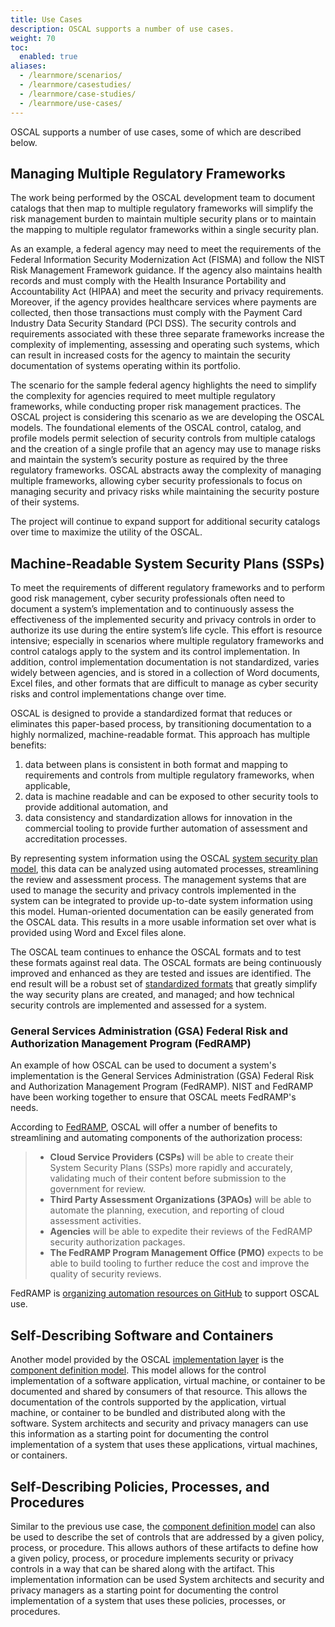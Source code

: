 ```yaml
---
title: Use Cases
description: OSCAL supports a number of use cases.
weight: 70
toc:
  enabled: true
aliases:
  - /learnmore/scenarios/
  - /learnmore/casestudies/
  - /learnmore/case-studies/
  - /learnmore/use-cases/
---
```


OSCAL supports a number of use cases, some of which are described below.

## Managing Multiple Regulatory Frameworks

The work being performed by the OSCAL development team to document catalogs that then map to multiple regulatory frameworks will simplify the risk management burden to maintain multiple security plans or to maintain the mapping to multiple regulator frameworks within a single security plan.

As an example, a federal agency may need to meet the requirements of the Federal Information Security Modernization Act (FISMA) and follow the NIST Risk Management Framework guidance. If the agency also maintains health records and must comply with the Health Insurance Portability and Accountability Act (HIPAA) and meet the security and privacy requirements. Moreover, if the agency provides healthcare services where payments are collected, then those transactions must comply with the Payment Card Industry Data Security Standard (PCI DSS). The security controls and requirements associated with these three separate frameworks increase the complexity of implementing, assessing and operating such systems, which can result in increased costs for the agency to maintain the security documentation of systems operating within its portfolio.

The scenario for the sample federal agency highlights the need to simplify the complexity for agencies required to meet multiple regulatory frameworks, while conducting proper risk management practices. The OSCAL project is considering this scenario as we are developing the OSCAL models. The foundational elements of the OSCAL control, catalog, and profile models permit selection of security controls from multiple catalogs and the creation of a single profile that an agency may use to manage risks and maintain the system’s security posture as required by the three regulatory frameworks. OSCAL abstracts away the complexity of managing multiple frameworks, allowing cyber security professionals to focus on managing security and privacy risks while maintaining the security posture of their systems.

The project will continue to expand support for additional security catalogs over time to maximize the utility of the OSCAL.

## Machine-Readable System Security Plans (SSPs)

To meet the requirements of different regulatory frameworks and to perform good risk management, cyber security professionals often need to document a system’s implementation and to continuously assess the effectiveness of the implemented security and privacy controls in order to authorize its use during the entire system’s life cycle. This effort is resource intensive; especially in scenarios where multiple regulatory frameworks and control catalogs apply to the system and its control implementation. In addition, control implementation documentation is not standardized, varies widely between agencies, and is stored in a collection of Word documents, Excel files, and other formats that are difficult to manage as cyber security risks and control implementations change over time.

OSCAL is designed to provide a standardized format that reduces or eliminates this paper-based process, by transitioning documentation to a highly normalized, machine-readable format. This approach has multiple benefits:

1. data between plans is consistent in both format and mapping to requirements and controls from multiple regulatory frameworks, when applicable,
1. data is machine readable and can be exposed to other security tools to provide additional automation, and
1. data consistency and standardization allows for innovation in the commercial tooling to provide further automation of assessment and accreditation processes.

By representing system information using the OSCAL [system security plan model](/documentation/schema/implementation-layer/ssp/), this data can be analyzed using automated processes, streamlining the review and assessment process. The management systems that are used to manage the security and privacy controls implemented in the system can be integrated to provide up-to-date system information using this model. Human-oriented documentation can be easily generated from the OSCAL data. This results in a more usable information set over what is provided using Word and Excel files alone.

The OSCAL team continues to enhance the OSCAL formats and to test these formats against real data.  The OSCAL formats are being continuously improved and enhanced as they are tested and issues are identified.  The end result will be a robust set of [standardized formats](/documentation/schema/implementation-layer/) that greatly simplify the way security plans are created, and managed; and how technical security controls are implemented and assessed for a system.

### General Services Administration (GSA) Federal Risk and Authorization Management Program (FedRAMP)

An example of how OSCAL can be used to document a system's implementation is the General Services Administration (GSA) Federal Risk and Authorization Management Program (FedRAMP). NIST and FedRAMP have been working together to ensure that OSCAL meets FedRAMP's needs.

According to [FedRAMP](https://www.fedramp.gov/FedRAMP-moves-to-automate-the-authorization-process/), OSCAL will offer a number of benefits to streamlining and automating components of the authorization process:

> - **Cloud Service Providers (CSPs)** will be able to create their System Security Plans (SSPs) more rapidly and accurately, validating much of their content before submission to the government for review.
> - **Third Party Assessment Organizations (3PAOs)** will be able to automate the planning, execution, and reporting of cloud assessment activities.
> - **Agencies** will be able to expedite their reviews of the FedRAMP security authorization packages.
> - **The FedRAMP Program Management Office (PMO)** expects to be able to build tooling to further reduce the cost and improve the quality of security reviews.

FedRAMP is [organizing automation resources on GitHub](https://github.com/GSA/fedramp-automation) to support OSCAL use.

## Self-Describing Software and Containers

Another model provided by the OSCAL [implementation layer](/documentation/schema/implementation-layer/) is the [component definition model](/documentation/schema/implementation-layer/component/). This model allows for the control implementation of a software application, virtual machine, or container to be documented and shared by consumers of that resource. This allows the documentation of the controls supported by the application, virtual machine, or container to be bundled and distributed along with the software. System architects and security and privacy managers can use this information as a starting point for documenting the control implementation of a system that uses these applications, virtual machines, or containers.

## Self-Describing Policies, Processes, and Procedures

Similar to the previous use case, the [component definition model](/documentation/schema/implementation-layer/component/) can also be used to describe the set of controls that are addressed by a given policy, process, or procedure. This allows authors of these artifacts to define how a given policy, process, or procedure implements security or privacy controls in a way that can be shared along with the artifact. This implementation information can be used System architects and security and privacy managers as a starting point for documenting the control implementation of a system that uses these policies, processes, or procedures.
